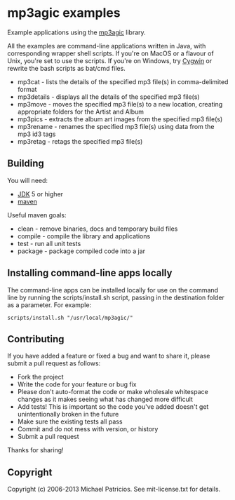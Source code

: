 # mp3agic examples

Example applications using the [mp3agic](https://github.com/mpatric/mp3agic "mp3agic") library.

All the examples are command-line applications written in Java, with corresponding wrapper shell scripts. If you're on MacOS or a flavour of Unix, you're set to use the scripts. If you're on Windows, try [Cygwin](http://www.cygwin.com/ "Cygwin") or rewrite the bash scripts as bat/cmd files.

* mp3cat - lists the details of the specified mp3 file(s) in comma-delimited format
* mp3details - displays all the details of the specified mp3 file(s)
* mp3move - moves the specified mp3 file(s) to a new location, creating appropriate folders for the Artist and Album
* mp3pics - extracts the album art images from the specified mp3 file(s)
* mp3rename - renames the specified mp3 file(s) using data from the mp3 id3 tags
* mp3retag - retags the specified mp3 file(s)

## Building

You will need:

* [JDK](http://www.oracle.com/technetwork/java/javase/downloads/index.html "JDK") 5 or higher
* [maven](http://maven.apache.org/ "maven")

Useful maven goals:

* clean - remove binaries, docs and temporary build files
* compile - compile the library and applications
* test - run all unit tests
* package - package compiled code into a jar

## Installing command-line apps locally

The command-line apps can be installed locally for use on the command line by running the scripts/install.sh script, passing in the destination folder as a parameter. For example:

    scripts/install.sh "/usr/local/mp3agic/"

## Contributing

If you have added a feature or fixed a bug and want to share it, please submit a pull request as follows:

* Fork the project
* Write the code for your feature or bug fix
* Please don't auto-format the code or make wholesale whitespace changes as it makes seeing what has changed more difficult
* Add tests! This is important so the code you've added doesn't get unintentionally broken in the future
* Make sure the existing tests all pass
* Commit and do not mess with version, or history
* Submit a pull request

Thanks for sharing!

## Copyright

Copyright (c) 2006-2013 Michael Patricios. See mit-license.txt for details.
